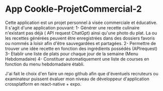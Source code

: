 # App Cookle-ProjetCommercial-2
Cette application est un projet personnel à visée commerciale et éducative. 
Il s'agit d'une application pouvant:
1- Générer une recette culinaire n'existant pas déjà ( API request ChatGpt) ainsi qu'une photo du plat. La ou les recettes générées peuvent être enregistrées dans des dossiers favoris ou nommés à loisir afin d'être sauvegardées et partagées.
2- Permettre de trouver une idée recette en fonction des ingrédients possédés (APIrequest)
3- Etablir une liste de plats pour chaque jour de la semaine (Menu Hebdomadaire)
4- Constituer automatiquement une liste de courses en fonction du menu hebdomadaire établi.

J'ai fait le choix d'en faire un repo github afin que d'éventuels recruteurs ou examinateur puissent évaluer mon niveau de développeur d'application crossplatform en react-native + expo.

